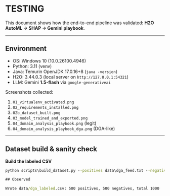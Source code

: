 # TESTING

This document shows how the end-to-end pipeline was validated:
**H2O AutoML → SHAP → Gemini playbook**.

---

## Environment

- OS: Windows 10 (10.0.26100.4946)
- Python: 3.11 (venv)
- Java: Temurin OpenJDK 17.0.16+8 (`java -version`)
- H2O: 3.44.0.3 (local server on `http://127.0.0.1:54321`)
- LLM: Gemini **1.5-flash** via `google-generativeai`

Screenshots collected:
1. `01_virtualenv_activated.png`
2. `02_requirements_installed.png`
3. `02b_dataset_built.png`
4. `03_model_trained_and_exported.png`
5. `04_domain_analysis_playbook.png` (legit)
6. `04_domain_analysis_playbook_dga.png` (DGA-like)

---

## Dataset build & sanity check

**Build the labeled CSV**
```cmd
python scripts\build_dataset.py --positives data\dga_feed.txt --negatives data\legit_tranco.txt

## Observed

Wrote data/dga_labeled.csv: 500 positives, 500 negatives, total 1000

